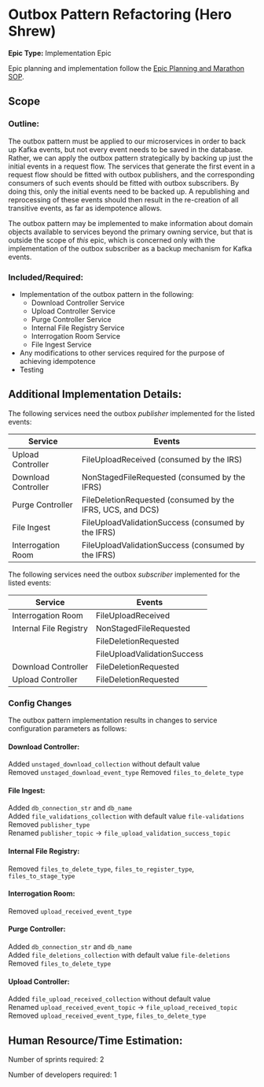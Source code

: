 # Outbox Pattern Refactoring (Hero Shrew)
**Epic Type:** Implementation Epic

Epic planning and implementation follow the
[Epic Planning and Marathon SOP](https://docs.ghga-dev.de/main/sops/sop001_epic_planning.html).


## Scope
### Outline:
The outbox pattern must be applied to our microservices in order to back up Kafka events,
but not every event needs to be saved in the database. Rather, we can apply the outbox
pattern strategically by backing up just the initial events in a request flow.
The services that generate the first event in a request flow should be fitted
with outbox publishers, and the corresponding consumers of such events should be fitted
with outbox subscribers. By doing this, only the initial events need to be backed up. A
republishing and reprocessing of these events should then result in the re-creation of 
all transitive events, as far as idempotence allows.

The outbox pattern may be implemented to make information about domain objects available
to services beyond the primary owning service, but that is outside the scope of *this*
epic, which is concerned only with the implementation of the outbox subscriber as a
backup mechanism for Kafka events.

### Included/Required:
- Implementation of the outbox pattern in the following:
  - Download Controller Service
  - Upload Controller Service
  - Purge Controller Service
  - Internal File Registry Service
  - Interrogation Room Service
  - File Ingest Service
- Any modifications to other services required for the purpose of achieving idempotence
- Testing


## Additional Implementation Details:

The following services need the outbox *publisher* implemented for the listed events:

| Service             | Events                                                     |
|---------------------|------------------------------------------------------------|
| Upload Controller   | FileUploadReceived (consumed by the IRS)                   |
| Download Controller | NonStagedFileRequested (consumed by the IFRS)              |
| Purge Controller    | FileDeletionRequested (consumed by the IFRS, UCS, and DCS) |
| File Ingest         | FileUploadValidationSuccess (consumed by the IFRS)         |
| Interrogation Room  | FileUploadValidationSuccess (consumed by the IFRS)         |


The following services need the outbox *subscriber* implemented for the listed events:

| Service                | Events                 |
|------------------------|------------------------|
| Interrogation Room     | FileUploadReceived     |
| Internal File Registry | NonStagedFileRequested |
|                        | FileDeletionRequested  |
|                        | FileUploadValidationSuccess  |
| Download Controller    | FileDeletionRequested  |
| Upload Controller      | FileDeletionRequested  |


### Config Changes

The outbox pattern implementation results in changes to service configuration parameters as follows:

#### Download Controller:
Added `unstaged_download_collection` without default value  
Removed `unstaged_download_event_type`
Removed `files_to_delete_type`

#### File Ingest:
Added `db_connection_str` and `db_name`  
Added `file_validations_collection` with default value `file-validations`  
Removed `publisher_type`  
Renamed `publisher_topic` -> `file_upload_validation_success_topic`

#### Internal File Registry:
Removed `files_to_delete_type`, `files_to_register_type`, `files_to_stage_type`

#### Interrogation Room:
Removed `upload_received_event_type`

#### Purge Controller:
Added `db_connection_str` and `db_name`  
Added `file_deletions_collection` with default value `file-deletions`  
Removed `files_to_delete_type`

#### Upload Controller:
Added `file_upload_received_collection` without default value  
Renamed `upload_received_event_topic` -> `file_upload_received_topic`  
Removed `upload_received_event_type`, `files_to_delete_type`

## Human Resource/Time Estimation:

Number of sprints required: 2

Number of developers required: 1
